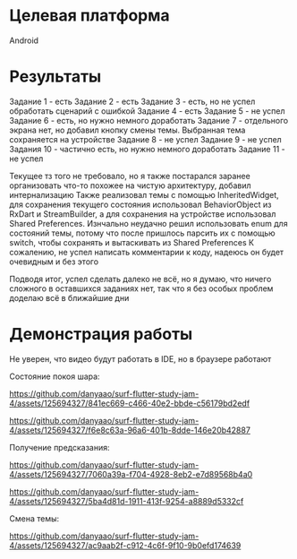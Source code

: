 # Целевая платформа

Android

# Результаты

Задание 1 - есть
Задание 2 - есть
Задание 3 - есть, но не успел обработать сценарий с ошибкой
Задание 4 - есть
Задание 5 - не успел
Задание 6 - есть, но нужно немного доработать
Задание 7 - отдельного экрана нет, но добавил кнопку смены темы. Выбранная тема сохраняется на устройстве
Задание 8 - не успел
Задание 9 - не успел
Задания 10 - частично есть, но нужно немного доработать
Задание 11 - не успел

Текущее тз того не требовало, но я также постарался заранее организовать что-то похожее на чистую архитектуру, добавил интернализацию
Также реализовал темы с помощью InheritedWidget, для сохранения текущего состояния использовал BehaviorObject из RxDart и StreamBuilder,
а для сохранения на устройстве использовал Shared Preferences. Изнчально неудачно решил использовать enum для состояний темы,
потому что после пришлось парсить их с помощью switch, чтобы сохранять и вытаскивать из Shared Preferences
К сожалению, не успел написать комментарии к коду, надеюсь он будет очевидным и без этого

Подводя итог, успел сделать далеко не всё, но я думаю, что ничего сложного в оставшихся заданиях нет,
так что я без особых проблем доделаю всё в ближайшие дни

# Демонстрация работы

Не уверен, что видео будут работать в IDE, но в браузере работают

Состояние покоя шара:

https://github.com/danyaao/surf-flutter-study-jam-4/assets/125694327/841ec669-c466-40e2-bbde-c56179bd2edf

https://github.com/danyaao/surf-flutter-study-jam-4/assets/125694327/f6e8c63a-96a6-401b-8dde-146e20b42887

Получение предсказания:

https://github.com/danyaao/surf-flutter-study-jam-4/assets/125694327/7060a39a-f704-4928-8eb2-e7d89568b4a0

https://github.com/danyaao/surf-flutter-study-jam-4/assets/125694327/5ba4d81d-1911-413f-9254-a8889d5332cf

Смена темы:

https://github.com/danyaao/surf-flutter-study-jam-4/assets/125694327/ac9aab2f-c912-4c6f-9f10-9b0efd174639
